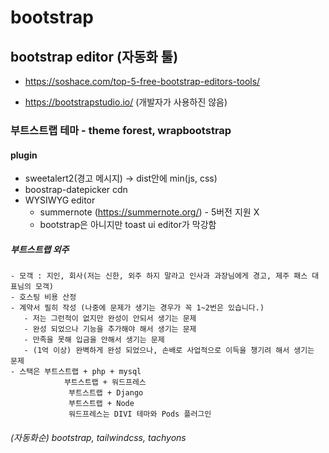# bootstrap
## bootstrap editor (자동화 툴)
  - https://soshace.com/top-5-free-bootstrap-editors-tools/
  *  https://bootstrapstudio.io/ (개발자가 사용하진 않음)
### 부트스트랩 테마 - theme forest, wrapbootstrap
#### plugin
 - sweetalert2(경고 메시지) -> dist안에 min(js, css)
 - boostrap-datepicker cdn
 - WYSIWYG editor
    - summernote (https://summernote.org/) - 5버전 지원 X
    - bootstrap은 아니지만 toast ui editor가 막강함
##### 부트스트랩 외주
    - 모객 : 지인, 회사(저는 신한, 외주 하지 말라고 인사과 과장님에게 경고, 제주 패스 대표님의 모객)
    - 호스팅 비용 산정
    - 계약서 필히 작성 (나중에 문제가 생기는 경우가 꼭 1~2번은 있습니다.)
       - 저는 그런적이 없지만 완성이 안되서 생기는 문제
       - 완성 되었으나 기능을 추가해야 해서 생기는 문제
       - 만족을 못해 입금을 안해서 생기는 문제
       - (1억 이상) 완벽하게 완성 되었으나, 손배로 사업적으로 이득을 챙기려 해서 생기는 문제
    - 스택은 부트스트랩 + php + mysql
                부트스트랩 + 워드프레스
                 부트스트랩 + Django
                 부트스트랩 + Node
                 워드프레스는 DIVI 테마와 Pods 플러그인
###### (자동화순) bootstrap, tailwindcss, tachyons